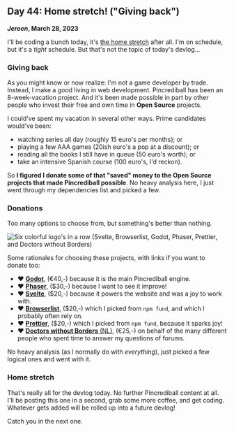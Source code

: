 ## Day 44: Home stretch! ("Giving back")

**_Jeroen_, March 28, 2023**

I'll be coding a bunch today, it's [the home stretch](#post-2023-03-27) after all.
I'm on schedule, but it's a _tight_ schedule.
But that's not the topic of today's devlog...

### Giving back

As you might know or now realize: I'm not a game developer by trade.
Instead, I make a good living in web development.
Pincrediball has been an 8-week-vacation project.
And it's been made possible in part by other people who invest their free and own time in **Open Source** projects.

I could've spent my vacation in several other ways.
Prime candidates would've been:

- watching series all day (roughly 15 euro's per months); or
- playing a few AAA games (20ish euro's a pop at a discount); or
- reading all the books I still have in queue (50 euro's worth); or
- take an intensive Spanish course (100 euro's, I'd reckon).

So **I figured I donate some of that "saved" money to the Open Source projects that made Pincrediball possible**.
No heavy analysis here, I just went through my dependencies list and picked a few.

### Donations

Too many options to choose from, but something's better than nothing.

![Six colorful logo's in a row (Svelte, Browserlist, Godot, Phaser, Prettier, and Doctors without Borders)](/img/2023-03-28-pincrediball-donations.png)

Some rationales for choosing these projects, with links if you want to donate too:

- ♥ [**Godot**](https://godotengine.org/donate/),
  (€40,-) because it is the main Pincrediball engine.
- ♥ [**Phaser**](https://phaser.io/community/donate),
  ($30,-) because I want to see it improve!
- ♥ [**Svelte**](https://opencollective.com/svelte),
  ($20,-) because it powers the website and was a joy to work with.
- ♥ [**Browserlist**](https://opencollective.com/browserslist),
  ($20,-) which I picked from `npm fund`, and which I probably often rely on.
- ♥ [**Prettier**](https://github.com/prettier/prettier?sponsor=1),
  ($20,-) which I picked from `npm fund`, because it sparks joy!
- ♥ [**Doctors without Borders** (NL)](https://www.artsenzondergrenzen.nl/doneer/doe-een-gift/),
  (€25,-) on behalf of the many different people who spent time to answer my questions of forums.

No heavy analysis (as I normally do with _everything_), just picked a few logical ones and went with it.

### Home stretch

That's really all for the devlog today.
No further Pincrediball content at all.
I'll be posting this one in a second, grab some more coffee, and get coding.
Whatever gets added will be rolled up into a future devlog!

Catch you in the next one.
